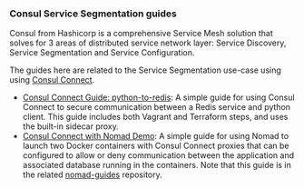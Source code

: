 ### Consul Service Segmentation guides

Consul from Hashicorp is a comprehensive Service Mesh solution that solves for 3 areas of distributed service network layer: Service Discovery, Service Segmentation and Service Configuration.

The guides here are related to the Service Segmentation use-case using using [Consul Connect](https://www.consul.io/docs/connect/index.html).

- [Consul Connect Guide: python-to-redis](python-to-redis/): A simple guide for using Consul Connect to secure communication between a Redis service and python client. This guide includes both Vagrant and Terraform steps, and uses the built-in sidecar proxy.
- [Consul Connect with Nomad Demo](https://github.com/hashicorp/nomad-guides/tree/master/application-deployment/consul-connect-with-nomad): A simple guide for using Nomad to launch two Docker containers with Consul Connect proxies that can be configured to allow or deny communication between the application and associated database running in the containers. Note that this guide is in the related [nomad-guides](https://github.com/hashicorp/nomad-guides) repository.
